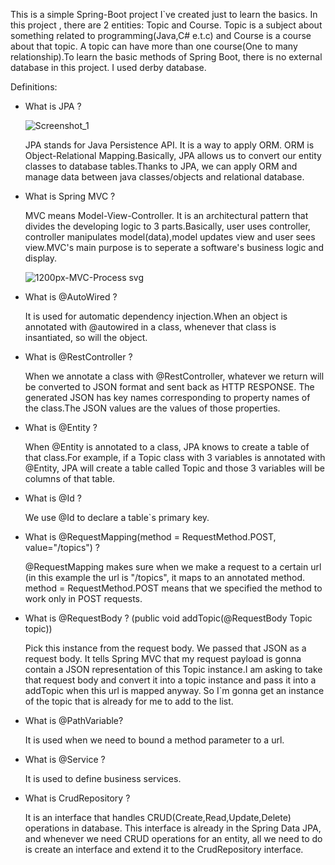 This is a simple Spring-Boot project I`ve created just to learn the basics. In this project , there are 2 entities: Topic and Course. Topic is a subject about something
related to programming(Java,C# e.t.c) and Course is a course about that topic. A topic can have more than one course(One to many relationship).To learn the basic methods 
of Spring Boot, there is no external database in this project. I used derby database.

Definitions:
                                      

* What is JPA ? 


  ![Screenshot_1](https://user-images.githubusercontent.com/67637654/197266128-c8360a82-05b9-4ccd-8479-a08d8e99e6f4.png)
  
  JPA stands for Java Persistence API. It is a way to apply ORM. ORM is Object-Relational Mapping.Basically, JPA allows us to convert our entity classes to database 
  tables.Thanks to JPA, we can apply ORM and manage data between java classes/objects and relational database.
  
  
* What is Spring MVC ?



  MVC means Model-View-Controller. It is an architectural pattern that divides the developing logic to 3 parts.Basically, user uses controller, controller manipulates
  model(data),model updates view and user sees view.MVC's main purpose is to seperate a software's business logic and display.
  
  ![1200px-MVC-Process svg](https://user-images.githubusercontent.com/67637654/197272460-fad710ad-e030-4155-b73b-b6b1cb0fccb5.png)

  
* What is @AutoWired ?
  
  It is used for automatic dependency injection.When an object is annotated with @autowired in a class, whenever that class is insantiated, so will the object.
  
  
* What is @RestController ?

  When we annotate a class with @RestController, whatever we return will be converted to JSON format and sent back as HTTP RESPONSE.
  The generated JSON has key names corresponding to property names of the class.The JSON values are the values of those properties.
  
* What is @Entity ? 

  When @Entity is annotated to a class, JPA knows to create a table of that class.For example, if a Topic class with 3 variables is annotated with @Entity, JPA will 
  create a table called Topic and those 3 variables will be columns of that table.
  
* What is @Id ?

  We use @Id to declare a table`s primary key.
  
* What is @RequestMapping(method = RequestMethod.POST, value="/topics") ?

  @RequestMapping makes sure when we make a request to a certain url (in this example the url is "/topics", it maps to an annotated method.
  method = RequestMethod.POST means that we specified the method to work only in POST requests.

* What is @RequestBody ? (public void addTopic(@RequestBody Topic topic))

  Pick this instance from the request body. We passed that JSON as a request body. It tells Spring MVC that my request payload is gonna contain a JSON representation
  of this Topic instance.I am asking to take that request body and convert it into a topic instance and pass it into a addTopic when this url is mapped anyway.
  So I`m gonna get an instance of the topic that is already for me to add to the list.
  
* What is @PathVariable?

  It is used when we need to bound a method parameter to a url.
  
* What is @Service ?

  It is used to define business services.
  
* What is CrudRepository ? 

  It is an interface that handles CRUD(Create,Read,Update,Delete) operations in database. This interface is already in the Spring Data JPA, and whenever we need
  CRUD operations for an entity, all we need to do is create an interface and extend it to the CrudRepository interface.

  


  

  
  
